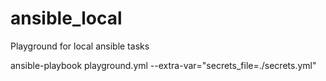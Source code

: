 # ansible_local
Playground for local ansible tasks

ansible-playbook playground.yml --extra-var="secrets_file=./secrets.yml"
